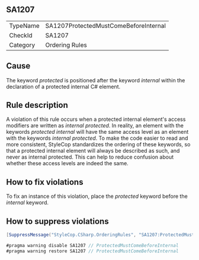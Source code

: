 ﻿## SA1207

<table>
<tr>
  <td>TypeName</td>
  <td>SA1207ProtectedMustComeBeforeInternal</td>
</tr>
<tr>
  <td>CheckId</td>
  <td>SA1207</td>
</tr>
<tr>
  <td>Category</td>
  <td>Ordering Rules</td>
</tr>
</table>

## Cause

The keyword *protected* is positioned after the keyword *internal* within the declaration of a protected internal C# element.

## Rule description

A violation of this rule occurs when a protected internal element's access modifiers are written as *internal protected*. In reality, an element with the keywords *protected internal* will have the same access level as an element with the keywords *internal protected*. To make the code easier to read and more consistent, StyleCop standardizes the ordering of these keywords, so that a protected internal element will always be described as such, and never as internal protected. This can help to reduce confusion about whether these access levels are indeed the same.

## How to fix violations

To fix an instance of this violation, place the *protected* keyword before the *internal* keyword.

## How to suppress violations

```csharp
[SuppressMessage("StyleCop.CSharp.OrderingRules", "SA1207:ProtectedMustComeBeforeInternal", Justification = "Reviewed.")]
```

```csharp
#pragma warning disable SA1207 // ProtectedMustComeBeforeInternal
#pragma warning restore SA1207 // ProtectedMustComeBeforeInternal
```
